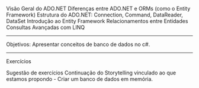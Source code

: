 Visão Geral do ADO.NET
Diferenças entre ADO.NET e ORMs (como o Entity Framework)
Estrutura do ADO.NET: Connection, Command, DataReader, DataSet
Introdução ao Entity Framework
Relacionamentos entre Entidades
Consultas Avançadas com LINQ

---
Objetivos:
Apresentar conceitos de banco de dados no c#.

---
Exercícios

Sugestão de exercícios
Continuação do Storytelling vinculado ao que estamos propondo - Criar um banco de dados em memória.